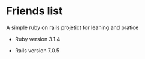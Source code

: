 # Friends list

A simple ruby on rails projetict for leaning and pratice

* Ruby version 3.1.4

* Rails version 7.0.5


